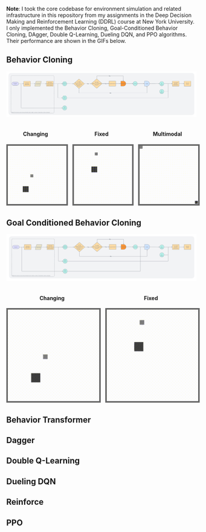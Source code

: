 **Note**: I took the core codebase for environment simulation and related infrastructure in this repository from my assignments in the Deep Decision Making and Reinforcement Learning (DDRL) course at New York University. I only implemented the Behavior Cloning, Goal-Conditioned Behavior Cloning, DAgger, Double Q-Learning, Dueling DQN, and PPO algorithms. Their performance are shown in the GIFs below.

## Behavior Cloning 

![Behavior Cloning](figures/behavior-cloning.png)

<div align="center">
  <div style="display: flex; justify-content: center; gap: 20px; align-items: flex-start;">
    <div style="text-align: center;">
      <h4>Changing</h4>
      <img src="./gifs/behavior-cloning/changing/changing.gif" alt="Changing Target" width="245" style="border: 4px solid #666666;"/>
    </div>
    <div style="text-align: center;">
      <h4>Fixed</h4>
      <img src="./gifs/behavior-cloning/fixed/fixed.gif" alt="Fixed Target" width="245" style="border: 4px solid #666666;"/>
    </div>
    <div style="text-align: center;">
      <h4>Multimodal</h4>
      <img src="./gifs/behavior-cloning/multimodal/multimodal.gif" alt="Multimodal" width="245" style="border: 4px solid #666666;"/>
    </div>
  </div>
</div>

## Goal Conditioned Behavior Cloning

![Goal-Conditioned Behavior Cloning](figures/goal-conditioned-behavior-cloning.png)

<div align="center">
  <div style="display: flex; justify-content: center; gap: 20px; align-items: flex-start;">
    <div style="text-align: center;">
      <h4>Changing</h4>
      <img src="./gifs/goal-conditioned-behavior-cloning/changing/changing.gif" alt="Changing Target" width="245" style="border: 4px solid #666666;"/>
    </div>
    <div style="text-align: center;">
      <h4>Fixed</h4>
      <img src="./gifs/goal-conditioned-behavior-cloning/fixed/fixed.gif" alt="Fixed Target" width="245" style="border: 4px solid #666666;"/>
    </div>
  </div>
</div>

## Behavior Transformer 

## Dagger

## Double Q-Learning 

## Dueling DQN 

## Reinforce 

## PPO 



